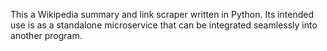 This a Wikipedia summary and link scraper written in Python. Its intended use is as a standalone microservice that can be integrated seamlessly into another program. 
